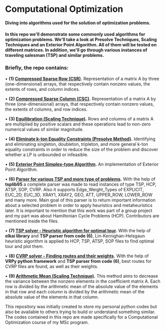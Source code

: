 # Computational Optimization
**Diving into algorithms used for the solution of optimization problems.**

#### In this repo we'll demonstrate some commonly used algorithms for optimization problems. We'll take a look at Presolve Techniques, Scaling Techniques and an Exterior Point Algorithm. All of them will be tested on different matrices. In addition, we'll go through various instances of traveling salesman (TSP) and similar problems.

### Briefly, the repo contains:

  • **(1) [Compressed Sparse Row (CSR)](https://github.com/christakakis/computational_optimization/tree/main/(1)%20Compressed%20Sparse%20Row%20(CSR)).** Representation of a matrix A by three (one-dimensional) arrays, that respectively contain nonzero values, the extents of rows, and column indices.
  
  • **(2) [Compressed Sparse Column (CSC)](https://github.com/christakakis/computational_optimization/tree/main/(2)%20Compressed%20Sparse%20Column%20(CSC)).** Representation of a matrix A by three (one-dimensional) arrays, that respectively contain nonzero values, the extents of columns, and row indices.
  
  • **(3) [Equilibration (Scaling Technique)](https://github.com/christakakis/computational_optimization/tree/main/(3)%20Eliminate%20k-ton%20Equality%20Constraints).** Rows and columns of a matrix A are multiplied by positive scalars and these operations lead to non-zero numerical values of similar magnitude.
  
  • **(4) [Eliminate k-ton Equality Constraints (Presolve Method)](https://github.com/christakakis/computational_optimization/tree/main/(4)%20Equilibration%20Technique).** Identifying and eliminating singleton, doubleton, tripleton, and more general k-ton equality constraints in order to reduce the size of the problem and discover whether a LP is unbounded or infeasible.
  
  • **(5) [Exterior Point Simplex-type Algorithm](https://github.com/christakakis/computational_optimization/tree/main/(5)%20Exterior%20Point%20Siplex-type%20Algorithm).** An implementation of Exterior Point Algorithm.
  
  • **(6) [Parser for various TSP and more type of problems](https://github.com/christakakis/computational_optimization/tree/main/(6)%20Parser%20for%20TSP%20and%20more%20type%20of%20problems).** With the help of **tsplib95** a complete parser was made to read instances of type TSP, HCP, ATSP, SOP, CVRP. Also it supports Edge_Weight_Types of EXPLICIT, EUC_2D, EUC_3D, XRAY1, XRAY2, GEO, ATT, UPPER_ROW, LOWER_ROW and many more. Main goal of this parser is to return important information about a selected problem in order to apply heuristics and metaheuristics later. It is important to mention that this work was part of a group project and my part was about Hamiltonian Cycle Problems (HCP). Contributors are mentioned inside the files.
  
  • **(7) [TSP solver - Heuristic algorithm for optimal tour](https://github.com/christakakis/computational_optimization/tree/main/(7)%20TSP%20solver%20-%20Heuristic%20algorithm%20for%20finding%20optimal%20tour).** With the help of **elkai library** and **TSP parser from code (6)**, Lin-Kernighan-Helsgaun heuristic algorithm is applied to HCP, TSP, ATSP, SOP files to find optimal tour and plot them.
  
  • **(8) [CVRP solver - Finding routes and their weights](https://github.com/christakakis/computational_optimization/tree/main/(8)%20CVRP%20solver%20-%20Finding%20routes%20and%20their%20weights).** With the help of **VRPy python framework** and **TSP parser from code (6)**, best routes for CVRP files are found,  as well as their weights.
  
  • **(9) [Arithmetic Mean (Scaling Technique)](https://github.com/christakakis/computational_optimization/tree/main/(9)%20Arithmetic%20Mean).** This method aims to decrease the variance between the nonzero elements in the coefficient matrix A. Each
row is divided by the arithmetic mean of the absolute value of the elements in that row and each column is divided by the arithmetic mean of the absolute value of the elements in that column.
  
This repository was initially created to store my personal python codes but also be available to others trying to build or understand something similar.
The codes contained in this repo are made specifically for a Computational Optimization course of my MSc program.
